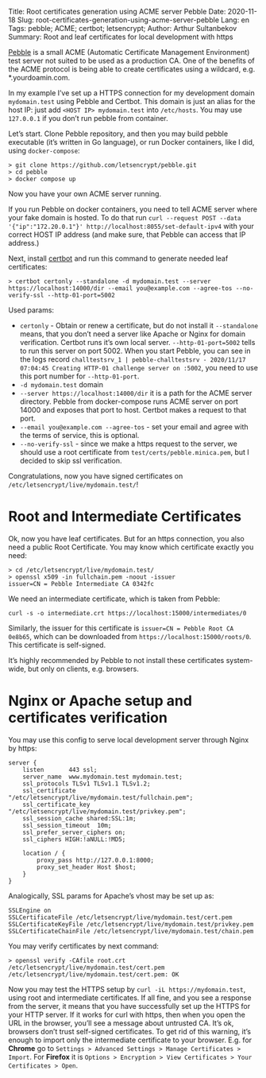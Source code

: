 Title: Root certificates generation using ACME server Pebble
Date: 2020-11-18
Slug: root-certificates-generation-using-acme-server-pebble
Lang: en
Tags: pebble; ACME; certbot; letsencrypt;
Author: Arthur Sultanbekov 
Summary: Root and leaf certificates for local development with https

[Pebble](https://github.com/letsencrypt/pebble) is a small ACME (Automatic Certificate Management Environment) test server not suited to be used as a production CA.
One of the benefits of the ACME protocol is being able to create certificates using a wildcard, e.g. *.yourdoamin.com.

In my example I’ve set up  a HTTPS connection for my development domain `mydomain.test` using Pebble and Certbot. This domain is just an alias for the host IP: just add `<HOST IP> mydomain.test` into `/etc/hosts`. You may use `127.0.0.1` if you don’t run pebble from container.

Let’s start. Clone Pebble repository, and then you may build pebble executable (it’s written in Go language), or run Docker containers, like I did, using `docker-compose`:

```
> git clone https://github.com/letsencrypt/pebble.git
> cd pebble
> docker compose up
```

Now you have your own ACME server running.

If you run Pebble on docker containers, you need to tell ACME server where your fake domain is hosted. To do that run `curl --request POST --data '{"ip":"172.20.0.1"}' http://localhost:8055/set-default-ipv4` with your correct HOST IP address (and make sure, that Pebble can access that IP address.)

Next, install [certbot](https://certbot.eff.org/) and run this command to generate needed leaf certificates:

```
> certbot certonly --standalone -d mydomain.test --server https://localhost:14000/dir --email you@example.com --agree-tos --no-verify-ssl --http-01-port=5002
```

Used params:
* `certonly` - Obtain or renew a certificate, but do not install it
`--standalone` means, that you don’t need a server like Apache or Nginx for domain verification. Certbot runs it’s own local server. `--http-01-port=5002` tells to run this server on port 5002. When you start Pebble, you can see in the logs record `challtestsrv_1 | pebble-challtestsrv - 2020/11/17 07:04:45 Creating HTTP-01 challenge server on :5002`, you need to use this port number for `--http-01-port`.
* `-d mydomain.test` domain
* `--server https://localhost:14000/dir` it is a path for the ACME server directory. Pebble from docker-compose runs ACME server on port 14000 and exposes that port to host. Certbot makes a request to that port.
* `--email you@example.com --agree-tos` - set your email and agree with the terms of service, this is optional.
* `--no-verify-ssl` - since we make a https request to the server, we should use a root certificate from `test/certs/pebble.minica.pem`, but I decided to skip ssl verification.

Congratulations, now you have signed certificates on `/etc/letsencrypt/live/mydomain.test/`!

# Root and Intermediate Certificates

Ok, now you have leaf certificates. But for an https connection, you also need a public Root Certificate. You may know which certificate exactly you need:

```
> cd /etc/letsencrypt/live/mydomain.test/
> openssl x509 -in fullchain.pem -noout -issuer
issuer=CN = Pebble Intermediate CA 0342fc
```

We need an intermediate certificate, which is taken from Pebble:

```
curl -s -o intermediate.crt https://localhost:15000/intermediates/0
```

Similarly, the issuer for this certificate is `issuer=CN = Pebble Root CA 0e8b65`, which can be downloaded from `https://localhost:15000/roots/0`. This certificate is self-signed.

It’s highly recommended by Pebble to not install these certificates system-wide, but only on clients, e.g. browsers.

# Nginx or Apache setup and certificates verification

You may use this config to serve local development server through Nginx by https:

```
server {
    listen       443 ssl;
    server_name  www.mydomain.test mydomain.test;
    ssl_protocols TLSv1 TLSv1.1 TLSv1.2;
    ssl_certificate "/etc/letsencrypt/live/mydomain.test/fullchain.pem";
    ssl_certificate_key "/etc/letsencrypt/live/mydomain.test/privkey.pem";
    ssl_session_cache shared:SSL:1m;
    ssl_session_timeout  10m;
    ssl_prefer_server_ciphers on;
    ssl_ciphers HIGH:!aNULL:!MD5;

    location / {
        proxy_pass http://127.0.0.1:8000;
        proxy_set_header Host $host;
    }
}
```

Analogically, SSL params for Apache’s vhost may be set up as:

```
SSLEngine on
SSLCertificateFile /etc/letsencrypt/live/mydomain.test/cert.pem
SSLCertificateKeyFile /etc/letsencrypt/live/mydomain.test/privkey.pem
SSLCertificateChainFile /etc/letsencrypt/live/mydomain.test/chain.pem
```

You may verify certificates by next command:
```
> openssl verify -CAfile root.crt /etc/letsencrypt/live/mydomain.test/cert.pem 
/etc/letsencrypt/live/mydomain.test/cert.pem: OK
```

Now you may test the HTTPS setup by `curl -iL https://mydomain.test`, using root and intermediate certificates. If all fine, and you see a response from the server, it means that you have successfully set up the HTTPS for your HTTP server.
If it works for curl with https, then when you open the URL in the browser, you’ll see a message about untrusted CA. It’s ok, browsers don’t trust self-signed certificates. To get rid of this warning, it’s enough to import only the intermediate certificate to your browser. E.g. for **Chrome** go to `Settings > Advanced Settings > Manage Certificates > Import`. For **Firefox** it is `Options > Encryption > View Certificates > Your Certificates > Open`.
